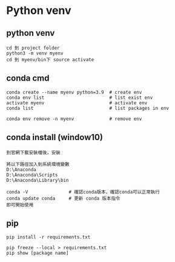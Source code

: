 # Python venv

## python venv
```
cd 到 project folder
python3 -m venv myenv
cd 到 myenv/bin下 source activate
```

## conda cmd
```
conda create --name myenv python=3.9  # create env
conda env list                        # list exist env
activate myenv                        # activate env
conda list                            # list packages in env

conda env remove -n myenv             # remove env
```

## conda install (window10)
```
到官網下載安裝檔後，安裝

將以下路徑加入到系統環境變數
D:\Anaconda
D:\Anaconda\Scripts
D:\Anaconda\Library\bin

conda -V               # 確認conda版本，確認conda可以正常執行
conda update conda     # 更新 conda 版本指令
即可開始使用
```

## pip
```
pip install -r requirements.txt

pip freeze --local > requirements.txt
pip show [package name]
```
